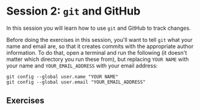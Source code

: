 # Session 2: `git` and GitHub

In this session you will learn how to use `git` and GitHub to track changes.

Before doing the exercises in this session, you'll want to tell `git` what your name and email are, so that it creates commits with the appropriate author information. To do that, open a terminal and run the following (it doesn't matter which directory you run these from), but replacing `YOUR NAME` with your name and `YOUR_EMAIL_ADDRESS` with your email address:
```
git config --global user.name "YOUR NAME"
git config --global user.email "YOUR_EMAIL_ADDRESS"
```

## Exercises


